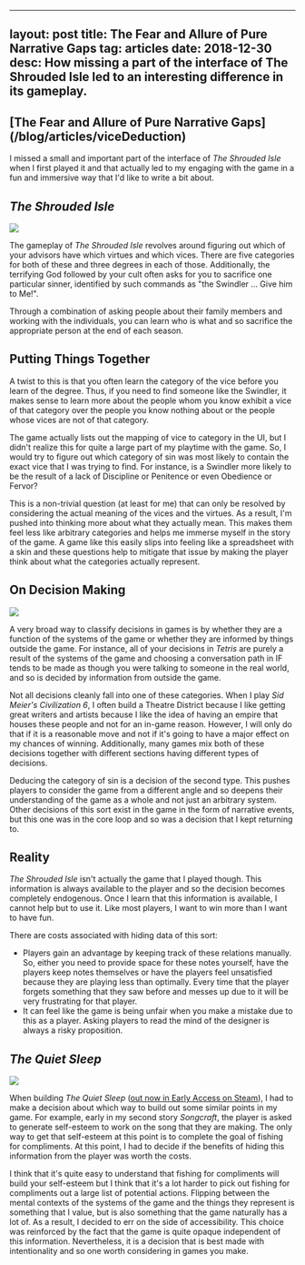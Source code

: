 
---
layout: post
title: The Fear and Allure of Pure Narrative Gaps
tag: articles
date: 2018-12-30
desc: How missing a part of the interface of The Shrouded Isle led to an interesting difference in its gameplay.
---
<h2>[The Fear and Allure of Pure Narrative Gaps](/blog/articles/viceDeduction)</h2>

I missed a small and important part of the interface of *The Shrouded Isle* when I first played it and that actually led to my engaging with the game in a fun and immersive way that I'd like to write a bit about.

## *The Shrouded Isle*
<img src="/blogImages/shroudedIsle.png" />

The gameplay of *The Shrouded Isle* revolves around figuring out which of your advisors have which virtues and which vices. There are five categories for both of these and three degrees in each of those. Additionally, the terrifying God followed by your cult often asks for you to sacrifice one particular sinner, identified by such commands as "the Swindler ... Give him to Me!".


Through a combination of asking people about their family members and working with the individuals, you can learn who is what and so sacrifice the appropriate person at the end of each season.

## Putting Things Together

A twist to this is that you often learn the category of the vice before you learn of the degree. Thus, if you need to find someone like the Swindler, it makes sense to learn more about the people whom you know exhibit a vice of that category over the people you know nothing about or the people whose vices are not of that category.


The game actually lists out the mapping of vice to category in the UI, but I didn't realize this for quite a large part of my playtime with the game. So, I would try to figure out which category of sin was most likely to contain the exact vice that I was trying to find. For instance, is a Swindler more likely to be the result of a lack of Discipline or Penitence or even Obedience or Fervor?


This is a non-trivial question (at least for me) that can only be resolved by considering the actual meaning of the vices and the virtues. As a result, I'm pushed into thinking more about what they actually mean. This makes them feel less like arbitrary categories and helps me immerse myself in the story of the game. A game like this easily slips into feeling like a spreadsheet with a skin and these questions help to mitigate that issue by making the player think about what the categories actually represent.

## On Decision Making
<img src="/blogImages/civ6_water.jpg" />

A very broad way to classify decisions in games is by whether they are a function of the systems of the game or whether they are informed by things outside the game. For instance, all of your decisions in *Tetris* are purely a result of the systems of the game and choosing a conversation path in IF tends to be made as though you were talking to someone in the real world, and so is decided by information from outside the game.


Not all decisions cleanly fall into one of these categories. When I play *Sid Meier's Civilization 6*, I often build a Theatre District because I like getting great writers and artists because I like the idea of having an empire that houses these people and not for an in-game reason. However, I will only do that if it is a reasonable move and not if it's going to have a major effect on my chances of winning. Additionally, many games mix both of these decisions together with different sections having different types of decisions.


Deducing the category of sin is a decision of the second type. This pushes players to consider the game from a different angle and so deepens their understanding of the game as a whole and not just an arbitrary system. Other decisions of this sort exist in the game in the form of narrative events, but this one was in the core loop and so was a decision that I kept returning to.

## Reality

*The Shrouded Isle* isn't actually the game that I played though. This information is always available to the player and so the decision becomes completely endogenous. Once I learn that this information is available, I cannot help but to use it. Like most players, I want to win more than I want to have fun.


There are costs associated with hiding data of this sort:
- Players gain an advantage by keeping track of these relations manually. So, either you need to provide space for these notes yourself, have the players keep notes themselves or have the players feel unsatisfied because they are playing less than optimally. Every time that the player forgets something that they saw before and messes up due to it will be very frustrating for that player.
- It can feel like the game is being unfair when you make a mistake due to this as a player. Asking players to read the mind of the designer is always a risky proposition.


## *The Quiet Sleep*
<img src="/blogImages/tqs_shareExperience.png" />

When building *The Quiet Sleep* ([out now in Early Access on Steam](http://store.steampowered.com/app/724510/The_Quiet_Sleep)), I had to make a decision about which way to build out some similar points in my game. For example, early in my second story *Songcraft*, the player is asked to generate self-esteem to work on the song that they are making. The only way to get that self-esteem at this point is to complete the goal of fishing for compliments. At this point, I had to decide if the benefits of hiding this information from the player was worth the costs.


I think that it's quite easy to understand that fishing for compliments will build your self-esteem but I think that it's a lot harder to pick out fishing for compliments out a large list of potential actions. Flipping between the mental contexts of the systems of the game and the things they represent is something that I value, but is also something that the game naturally has a lot of. As a result, I decided to err on the side of accessibility. This choice was reinforced by the fact that the game is quite opaque independent of this information. Nevertheless, it is a decision that is best made with intentionality and so one worth considering in games you make.

